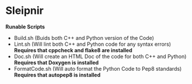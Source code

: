 # Sleipnir

**Runable Scripts**

- Build.sh (Buids both C++ and Python version of the Code)
- Lint.sh (Will lint both C++ and Python code for any syntax errors) **Requires that cppcheck and flake8 are installed**
- Doc.sh (Will create an HTML Doc of the code for both C++ and Python) **Requires that Doxygen is installed**
- FormatCode.sh (Will auto format the Python Code to Pep8 standards) **Requires that autopep8 is installed**
